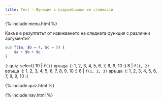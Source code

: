 ```yaml
---
title: Тест — Функции с подразбиращи се стойности
---
```


{% include menu.html %}

Какъв е резултатът от извикването на следната функция с различни аргументи?

```raku
sub f($a, $b = 4, $c = 5) {
    $a + $b + $c
}
```

{:.quiz-select}
10 | `f(1)` връща&nbsp; (: 1, 2, 3, 4, 5, 6, 7, 8, 9, 10 :)
8 | `f(1, 2)` връща&nbsp; (: 1, 2, 3, 4, 5, 6, 7, 8, 9, 10 :)
6 | `f(1, 2, 3)` връща&nbsp; (: 1, 2, 3, 4, 5, 6, 7, 8, 9, 10 :)

{% include quiz.html %}

{% include nav.html %}